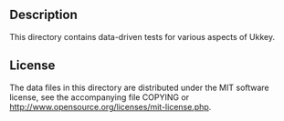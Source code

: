 Description
------------

This directory contains data-driven tests for various aspects of Ukkey.

License
--------

The data files in this directory are distributed under the MIT software
license, see the accompanying file COPYING or
http://www.opensource.org/licenses/mit-license.php.

